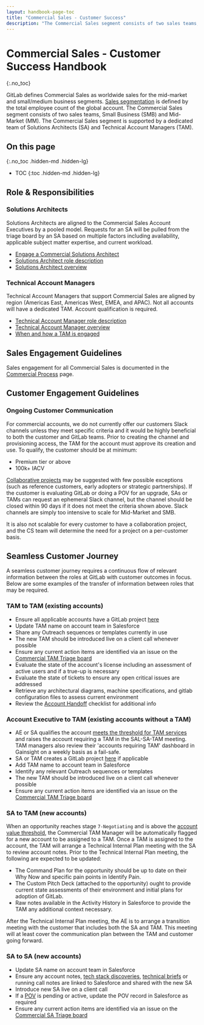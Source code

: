 ```yaml
---
layout: handbook-page-toc
title: "Commercial Sales - Customer Success"
description: "The Commercial Sales segment consists of two sales teams, Small Business (SMB) and Mid-Market (MM)"
---
```


# Commercial Sales - Customer Success Handbook
{:.no_toc}

GitLab defines Commercial Sales as worldwide sales for the mid-market and small/medium business segments. [Sales segmentation](/handbook/sales/field-operations/gtm-resources/) is defined by the total employee count of the global account. The Commercial Sales segment consists of two sales teams, Small Business (SMB) and Mid-Market (MM). The Commercial Sales segment is supported by a dedicated team of Solutions Architects (SA) and Technical Account Managers (TAM).

## On this page
{:.no_toc .hidden-md .hidden-lg}

- TOC
{:toc .hidden-md .hidden-lg}

## Role & Responsibilities

### Solutions Architects

Solutions Architects are aligned to the Commercial Sales Account Executives by a pooled model. Requests for an SA will be pulled from the triage board by an SA based on multiple factors including availability, applicable subject matter expertise, and current workload.  

* [Engage a Commercial Solutions Architect](/handbook/customer-success/solutions-architects/processes/commercial/)
* [Solutions Architect role description](/job-families/sales/solutions-architect/)
* [Solutions Architect overview](/handbook/customer-success/solutions-architects/)

### Technical Account Managers

Technical Account Managers that support Commercial Sales are aligned by region (Americas East, Americas West, EMEA, and APAC). Not all accounts will have a dedicated TAM. Account qualification is required.

* [Technical Account Manager role description](/job-families/sales/technical-account-manager/)
* [Technical Account Manager overview](/handbook/customer-success/tam/)
* [When and how a TAM is engaged](/handbook/customer-success/tam/engagement/)

## Sales Engagement Guidelines

Sales engagement for all Commercial Sales is documented in the [Commercial Process](/handbook/customer-success/solutions-architects/processes/commercial/) page.

## Customer Engagement Guidelines

### Ongoing Customer Communication

For commercial accounts, we do not currently offer our customers Slack channels unless they meet specific criteria and it would be highly beneficial to both the customer and GitLab teams. Prior to creating the channel and provisioning access, the TAM for the account must approve its creation and use. To qualify, the customer should be at minimum:
- Premium tier or above
- 100k+ IACV

[Collaborative projects](/handbook/customer-success/tam/engagement/#managing-the-customer-engagement) may be suggested with few possible exceptions (such as reference customers, early adopters or strategic partnerships).  If the customer is evaluating GitLab or doing a POV for an upgrade, SAs or TAMs can request an ephemeral Slack channel, but the channel should be closed within 90 days if it does not meet the criteria shown above. Slack channels are simply too intensive to scale for Mid-Market and SMB.

It is also not scalable for every customer to have a collaboration project, and the CS team will determine the need for a project on a per-customer basis.

## Seamless Customer Journey

A seamless customer journey requires a continuous flow of relevant information between the roles at GitLab with customer outcomes in focus. Below are some examples of the transfer of information between roles that may be required.

### TAM to TAM (existing accounts)

* Ensure all applicable accounts have a GitLab project [here](https://gitlab.com/gitlab-com/account-management/commercial)
* Update TAM name on account team in Salesforce
* Share any Outreach sequences or templates currently in use
* The new TAM should be introduced live on a client call whenever possible
* Ensure any current action items are identified via an issue on the [Commercial TAM Triage board](https://gitlab.com/gitlab-com/account-management/commercial/triage/-/boards/1139879?&label_name[]=Status%3A%3ANew)
* Evaluate the state of the account's license including an assessment of active users and if a true-up is necessary
* Evaluate the state of tickets to ensure any open critical issues are addressed
* Retrieve any architectural diagrams, machine specifications, and gitlab configuration files to assess current environment
* Review the [Account Handoff](/handbook/customer-success/tam/account-handoff/) checklist for additional info

### Account Executive to TAM (existing accounts without a TAM)

* AE or SA qualifies the account [meets the threshold for TAM services](/handbook/customer-success/tam/tam-manager/#account-assignment) and raises the account requiring a TAM in the SAL-SA-TAM meeting. TAM managers also review their 'accounts requiring TAM' dashboard in Gainsight on a weekly basis as a fail-safe.
* SA or TAM creates a GitLab project [here](https://gitlab.com/gitlab-com/account-management/commercial) if applicable
* Add TAM name to account team in Salesforce
* Identify any relevant Outreach sequences or templates
* The new TAM should be introduced live on a client call whenever possible
* Ensure any current action items are identified via an issue on the [Commercial TAM Triage board](https://gitlab.com/gitlab-com/customer-success/tam-triage-boards/commercial/-/issues/new)  

### SA to TAM (new accounts)

When an opportunity reaches stage `7-Negotiating` and is above the [account value threshold](https://about.gitlab.com/handbook/customer-success/tam/services/#commercial), the Commercial TAM Manager will be automatically flagged for a new account to be assigned to a TAM. Once a TAM is assigned to the account, the TAM will arrange a Technical Internal Plan meeting with the SA to review account notes. Prior to the Technical Internal Plan meeting, the following are expected to be updated:
  * The Command Plan for the opportunity should be up to date on their Why Now and specific pain points in Identify Pain.
  * The Custom Pitch Deck (attached to the opportunity) ought to provide current state assessments of their environment and initial plans for adoption of GitLab.  
  * Raw notes available in the Activity History in Salesforce to provide the TAM any additional context necessary.

After the Technical Internal Plan meeting, the AE is to arrange a transition meeting with the customer that includes both the SA and TAM. This meeting will at least cover the communication plan between the TAM and customer going forward.


### SA to SA (new accounts)

* Update SA name on account team in Salesforce
* Ensure any account notes, [tech stack discoveries](https://docs.google.com/spreadsheets/d/1sOeluQhMO4W0wWIC6rbSE_E1NzTj7eTaR-FDKLYlLb4/edit#gid=912439232), [technical briefs](https://gitlab.com/gitlab-com/customer-success/tko/technical-followup-briefs/-/tree/master) or running call notes are linked to Salesforce and shared with the new SA
* Introduce new SA live on a client call
* If a [POV](/handbook/customer-success/solutions-architects/tools-and-resources/pov) is pending or active, update the POV record in Salesforce as required
* Ensure any current action items are identified via an issue on the [Commercial SA Triage board](https://gitlab.com/gitlab-com/customer-success/sa-triage-boards/commercial-triage/-/boards/1006966)
